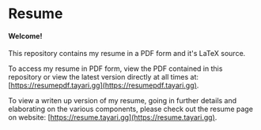 # Resume

#### Welcome!

This repository contains my resume in a PDF form and it's LaTeX source.

To access my resume in PDF form, view the PDF contained in this repository or view the latest version directly at all times at: [https://resumepdf.tayari.gg](https://resumepdf.tayari.gg).

To view a writen up version of my resume, going in further details and elaborating on the various components, please check out the resume page on website: [https://resume.tayari.gg](https://resume.tayari.gg).

